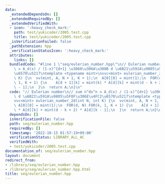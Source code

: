 ```yaml
---
data:
  _extendedDependsOn: []
  _extendedRequiredBy: []
  _extendedVerifiedWith:
  - icon: ':heavy_check_mark:'
    path: test/yukicoder/2005.test.cpp
    title: test/yukicoder/2005.test.cpp
  _isVerificationFailed: false
  _pathExtension: hpp
  _verificationStatusIcon: ':heavy_check_mark:'
  attributes:
    links: []
  bundledCode: "#line 1 \"seq/eulerian_number.hpp\"\n// Eulerian number\n// sum n^dx^n\
    \ = A_d(x) / (1-x)^{d+1} \u3068\u306A\u308B d \u6B21\u591A\u9805\u5F0F\u306E\u4FC2\
    \u6570\u5217\ntemplate <typename mint>\nvvc<mint> eulerian_number_2d(int N, int\
    \ K) {\n  vv(mint, A, N + 1, K + 1);\n  A[0][0] = mint(1);\n  FOR(d, N) FOR(k,\
    \ 1, K + 1) {\n    A[d + 1][k] = mint(k) * A[d][k] + mint(d - k + 2) * A[d][k\
    \ - 1];\n  }\n  return A;\n}\n"
  code: "// Eulerian number\n// sum n^dx^n = A_d(x) / (1-x)^{d+1} \u3068\u306A\u308B\
    \ d \u6B21\u591A\u9805\u5F0F\u306E\u4FC2\u6570\u5217\ntemplate <typename mint>\n\
    vvc<mint> eulerian_number_2d(int N, int K) {\n  vv(mint, A, N + 1, K + 1);\n \
    \ A[0][0] = mint(1);\n  FOR(d, N) FOR(k, 1, K + 1) {\n    A[d + 1][k] = mint(k)\
    \ * A[d][k] + mint(d - k + 2) * A[d][k - 1];\n  }\n  return A;\n}\n"
  dependsOn: []
  isVerificationFile: false
  path: seq/eulerian_number.hpp
  requiredBy: []
  timestamp: '2022-10-15 01:57:19+09:00'
  verificationStatus: LIBRARY_ALL_AC
  verifiedWith:
  - test/yukicoder/2005.test.cpp
documentation_of: seq/eulerian_number.hpp
layout: document
redirect_from:
- /library/seq/eulerian_number.hpp
- /library/seq/eulerian_number.hpp.html
title: seq/eulerian_number.hpp
---
```

